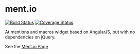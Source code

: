 ment.io
======

[![Build Status](https://travis-ci.org/jeff-collins/ment.io.svg?branch=master)](https://travis-ci.org/jeff-collins/ment.io)
[![Coverage Status](https://img.shields.io/coveralls/jeff-collins/ment.io.svg)](https://coveralls.io/r/jeff-collins/ment.io)

At mentions and macros widget based on AngularJS, but with no dependencies on jQuery.  

See the <a href="http://jeff-collins.github.io/ment.io">Ment.io Page</a>


